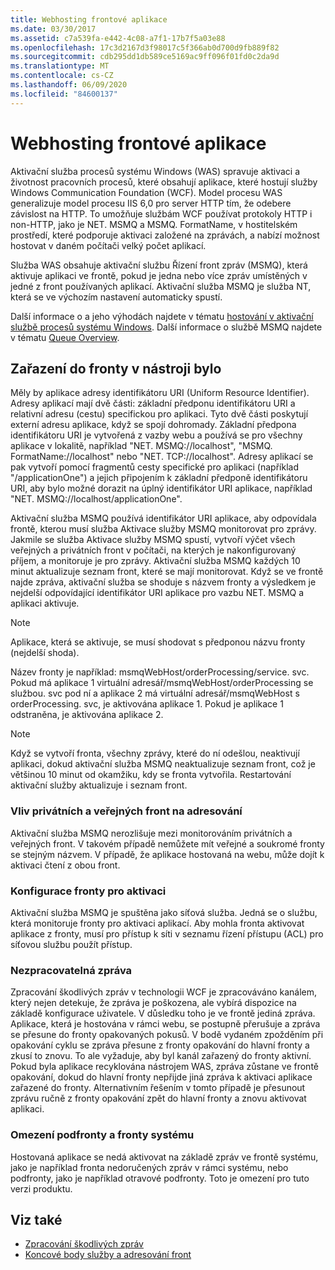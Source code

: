 ```yaml
---
title: Webhosting frontové aplikace
ms.date: 03/30/2017
ms.assetid: c7a539fa-e442-4c08-a7f1-17b7f5a03e88
ms.openlocfilehash: 17c3d2167d3f98017c5f366ab0d700d9fb889f82
ms.sourcegitcommit: cdb295dd1db589ce5169ac9ff096f01fd0c2da9d
ms.translationtype: MT
ms.contentlocale: cs-CZ
ms.lasthandoff: 06/09/2020
ms.locfileid: "84600137"
---
```

# <a name="web-hosting-a-queued-application"></a>Webhosting frontové aplikace
Aktivační služba procesů systému Windows (WAS) spravuje aktivaci a životnost pracovních procesů, které obsahují aplikace, které hostují služby Windows Communication Foundation (WCF). Model procesu WAS generalizuje model procesu IIS 6,0 pro server HTTP tím, že odebere závislost na HTTP. To umožňuje službám WCF používat protokoly HTTP i non-HTTP, jako je NET. MSMQ a MSMQ. FormatName, v hostitelském prostředí, které podporuje aktivaci založené na zprávách, a nabízí možnost hostovat v daném počítači velký počet aplikací.  
  
 Služba WAS obsahuje aktivační službu Řízení front zpráv (MSMQ), která aktivuje aplikaci ve frontě, pokud je jedna nebo více zpráv umístěných v jedné z front používaných aplikací. Aktivační služba MSMQ je služba NT, která se ve výchozím nastavení automaticky spustí.  
  
 Další informace o a jeho výhodách najdete v tématu [hostování v aktivační službě procesů systému Windows](hosting-in-windows-process-activation-service.md). Další informace o službě MSMQ najdete v tématu [Queue Overview](queues-overview.md).
  
## <a name="queue-addressing-in-was"></a>Zařazení do fronty v nástroji bylo  
 Měly by aplikace adresy identifikátoru URI (Uniform Resource Identifier). Adresy aplikací mají dvě části: základní předponu identifikátoru URI a relativní adresu (cestu) specifickou pro aplikaci. Tyto dvě části poskytují externí adresu aplikace, když se spojí dohromady. Základní předpona identifikátoru URI je vytvořená z vazby webu a používá se pro všechny aplikace v lokalitě, například "NET. MSMQ://localhost", "MSMQ. FormatName://localhost" nebo "NET. TCP://localhost". Adresy aplikací se pak vytvoří pomocí fragmentů cesty specifické pro aplikaci (například "/applicationOne") a jejich připojením k základní předponě identifikátoru URI, aby bylo možné dorazit na úplný identifikátor URI aplikace, například "NET. MSMQ://localhost/applicationOne".  
  
 Aktivační služba MSMQ používá identifikátor URI aplikace, aby odpovídala frontě, kterou musí služba Aktivace služby MSMQ monitorovat pro zprávy. Jakmile se služba Aktivace služby MSMQ spustí, vytvoří výčet všech veřejných a privátních front v počítači, na kterých je nakonfigurovaný příjem, a monitoruje je pro zprávy. Aktivační služba MSMQ každých 10 minut aktualizuje seznam front, které se mají monitorovat. Když se ve frontě najde zpráva, aktivační služba se shoduje s názvem fronty a výsledkem je nejdelší odpovídající identifikátor URI aplikace pro vazbu NET. MSMQ a aplikaci aktivuje.  
  
> [!NOTE]
> Aplikace, která se aktivuje, se musí shodovat s předponou názvu fronty (nejdelší shoda).  
  
 Název fronty je například: msmqWebHost/orderProcessing/service. svc. Pokud má aplikace 1 virtuální adresář/msmqWebHost/orderProcessing se službou. svc pod ní a aplikace 2 má virtuální adresář/msmqWebHost s orderProcessing. svc, je aktivována aplikace 1. Pokud je aplikace 1 odstraněna, je aktivována aplikace 2.  
  
> [!NOTE]
> Když se vytvoří fronta, všechny zprávy, které do ní odešlou, neaktivují aplikaci, dokud aktivační služba MSMQ neaktualizuje seznam front, což je většinou 10 minut od okamžiku, kdy se fronta vytvořila. Restartování aktivační služby aktualizuje i seznam front.  
  
### <a name="the-effect-of-private-and-public-queues-on-addressing"></a>Vliv privátních a veřejných front na adresování  
 Aktivační služba MSMQ nerozlišuje mezi monitorováním privátních a veřejných front. V takovém případě nemůžete mít veřejné a soukromé fronty se stejným názvem. V případě, že aplikace hostovaná na webu, může dojít k aktivaci čtení z obou front.  
  
### <a name="queue-configuration-for-activation"></a>Konfigurace fronty pro aktivaci  
 Aktivační služba MSMQ je spuštěna jako síťová služba. Jedná se o službu, která monitoruje fronty pro aktivaci aplikací. Aby mohla fronta aktivovat aplikace z fronty, musí pro přístup k síti v seznamu řízení přístupu (ACL) pro síťovou službu použít přístup.  
  
### <a name="poison-messaging"></a>Nezpracovatelná zpráva  
 Zpracování škodlivých zpráv v technologii WCF je zpracováváno kanálem, který nejen detekuje, že zpráva je poškozena, ale vybírá dispozice na základě konfigurace uživatele. V důsledku toho je ve frontě jediná zpráva. Aplikace, která je hostována v rámci webu, se postupně přerušuje a zpráva se přesune do fronty opakovaných pokusů. V bodě vydaném zpožděním při opakování cyklu se zpráva přesune z fronty opakování do hlavní fronty a zkusí to znovu. To ale vyžaduje, aby byl kanál zařazený do fronty aktivní. Pokud byla aplikace recyklována nástrojem WAS, zpráva zůstane ve frontě opakování, dokud do hlavní fronty nepřijde jiná zpráva k aktivaci aplikace zařazené do fronty. Alternativním řešením v tomto případě je přesunout zprávu ručně z fronty opakování zpět do hlavní fronty a znovu aktivovat aplikaci.  
  
### <a name="subqueue-and-system-queue-caveat"></a>Omezení podfronty a fronty systému  
 Hostovaná aplikace se nedá aktivovat na základě zpráv ve frontě systému, jako je například fronta nedoručených zpráv v rámci systému, nebo podfronty, jako je například otravové podfronty. Toto je omezení pro tuto verzi produktu.  
  
## <a name="see-also"></a>Viz také

- [Zpracování škodlivých zpráv](poison-message-handling.md)
- [Koncové body služby a adresování front](service-endpoints-and-queue-addressing.md)
